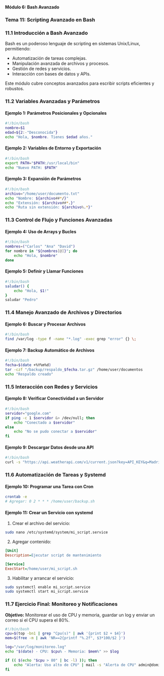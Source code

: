 **Módulo 6: Bash Avanzado**

### **Tema 11: Scripting Avanzado en Bash**

### **11.1 Introducción a Bash Avanzado**

Bash es un poderoso lenguaje de scripting en sistemas Unix/Linux, permitiendo:

- Automatización de tareas complejas.
- Manipulación avanzada de archivos y procesos.
- Gestión de redes y servicios.
- Interacción con bases de datos y APIs.

Este módulo cubre conceptos avanzados para escribir scripts eficientes y robustos.


### **11.2 Variables Avanzadas y Parámetros**

#### **Ejemplo 1: Parámetros Posicionales y Opcionales**
```bash
#!/bin/bash
nombre=$1
edad=${2:-"Desconocida"}
echo "Hola, $nombre. Tienes $edad años."
```

#### **Ejemplo 2: Variables de Entorno y Exportación**
```bash
#!/bin/bash
export PATH="$PATH:/usr/local/bin"
echo "Nuevo PATH: $PATH"
```

#### **Ejemplo 3: Expansión de Parámetros**
```bash
#!/bin/bash
archivo="/home/user/documento.txt"
echo "Nombre: ${archivo##*/}"
echo "Extensión: ${archivo##*.}"
echo "Ruta sin extensión: ${archivo%.*}"
```

### **11.3 Control de Flujo y Funciones Avanzadas**

#### **Ejemplo 4: Uso de Arrays y Bucles**
```bash
#!/bin/bash
nombres=("Carlos" "Ana" "David")
for nombre in "${nombres[@]}"; do
    echo "Hola, $nombre"
done
```

#### **Ejemplo 5: Definir y Llamar Funciones**
```bash
#!/bin/bash
saludar() {
    echo "Hola, $1!"
}
saludar "Pedro"
```

### **11.4 Manejo Avanzado de Archivos y Directorios**

#### **Ejemplo 6: Buscar y Procesar Archivos**
```bash
#!/bin/bash
find /var/log -type f -name "*.log" -exec grep "error" {} \;
```

#### **Ejemplo 7: Backup Automático de Archivos**
```bash
#!/bin/bash
fecha=$(date +%Y%m%d)
tar -czf "/backup/respaldo_$fecha.tar.gz" /home/user/documentos
echo "Respaldo creado"
```

### **11.5 Interacción con Redes y Servicios**

#### **Ejemplo 8: Verificar Conectividad a un Servidor**
```bash
#!/bin/bash
servidor="google.com"
if ping -c 1 $servidor &> /dev/null; then
    echo "Conectado a $servidor"
else
    echo "No se pudo conectar a $servidor"
fi
```

#### **Ejemplo 9: Descargar Datos desde una API**
```bash
#!/bin/bash
curl -s "https://api.weatherapi.com/v1/current.json?key=API_KEY&q=Madrid"
```

### **11.6 Automatización de Tareas y Systemd**

#### **Ejemplo 10: Programar una Tarea con Cron**
```bash
crontab -e
# Agregar: 0 2 * * * /home/user/backup.sh
```

#### **Ejemplo 11: Crear un Servicio con systemd**
1. Crear el archivo del servicio:
```bash
sudo nano /etc/systemd/system/mi_script.service
```

2. Agregar contenido:
```ini
[Unit]
Description=Ejecutar script de mantenimiento

[Service]
ExecStart=/home/user/mi_script.sh
```

3. Habilitar y arrancar el servicio:
```bash
sudo systemctl enable mi_script.service
sudo systemctl start mi_script.service
```

### **11.7 Ejercicio Final: Monitoreo y Notificaciones**

**Objetivo:** Monitorear el uso de CPU y memoria, guardar un log y enviar un correo si el CPU supera el 80%.

```bash
#!/bin/bash
cpu=$(top -bn1 | grep "Cpu(s)" | awk '{print $2 + $4}')
mem=$(free -m | awk 'NR==2{printf "%.2f", $3*100/$2 }')

log="/var/log/monitoreo.log"
echo "$(date) - CPU: $cpu% - Memoria: $mem%" >> $log

if (( $(echo "$cpu > 80" | bc -l) )); then
    echo "Alerta: Uso alto de CPU" | mail -s "Alerta de CPU" admin@dominio.com
fi
```
